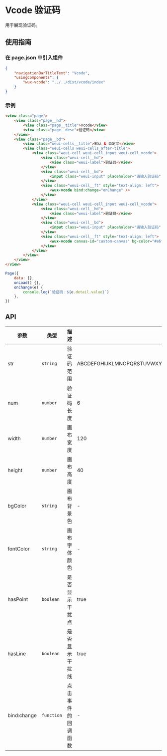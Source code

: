 # Vcode 验证码

用于展现验证码。

## 使用指南

### 在 page.json 中引入组件

```json
{
    "navigationBarTitleText": "Vcode",
    "usingComponents": {
        "wux-vcode": "../../dist/vcode/index"
    }
}
```

### 示例

```html
<view class="page">
    <view class="page__hd">
        <view class="page__title">Vcode</view>
        <view class="page__desc">验证码</view>
    </view>
    <view class="page__bd">
        <view class="weui-cells__title">默认 & 自定义</view>
        <view class="weui-cells weui-cells_after-title">
            <view class="weui-cell weui-cell_input weui-cell_vcode">
                <view class="weui-cell__hd">
                    <view class="weui-label">验证码</view>
                </view>
                <view class="weui-cell__bd">
                    <input class="weui-input" placeholder="请输入验证码" />
                </view>
                <view class="weui-cell__ft" style="text-align: left">
                    <wux-vcode bind:change="onChange" />
                </view>
            </view>
            <view class="weui-cell weui-cell_input weui-cell_vcode">
                <view class="weui-cell__hd">
                    <view class="weui-label">验证码</view>
                </view>
                <view class="weui-cell__bd">
                    <input class="weui-input" placeholder="请输入验证码" />
                </view>
                <view class="weui-cell__ft" style="text-align: left">
                    <wux-vcode canvas-id="custom-canvas" bg-color="#e6f6ff" font-color="#165189" has-point="{{ false }}" has-line="{{ false }}" bind:change="onChange" />
                </view>
            </view>
        </view>
    </view>
</view>
```

```js
Page({
    data: {},
    onLoad() {},
    onChange(e) {
        console.log(`验证码：${e.detail.value}`)
    },
})
```

## API

| 参数 | 类型 | 描述 | 默认值 |
| --- | --- | --- | --- |
| str | <code>string</code> | 验证码范围 | ABCDEFGHIJKLMNOPQRSTUVWXYZabcdefghijklmnopqrstuvwxyz0123456789 |
| num | <code>number</code> | 验证码长度 | 6 |
| width | <code>number</code> | 画布宽度 | 120 |
| height | <code>number</code> | 画布高度 | 40 |
| bgColor | <code>string</code> | 画布背景色 | - |
| fontColor | <code>string</code> | 画布字体颜色 | - |
| hasPoint | <code>boolean</code> | 是否显示干扰点 | true |
| hasLine | <code>boolean</code> | 是否显示干扰线 | true |
| bind:change | <code>function</code> | 点击事件的回调函数 | - |